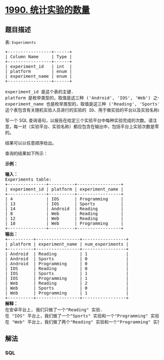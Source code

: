 # [1990. 统计实验的数量](https://leetcode.cn/problems/count-the-number-of-experiments)

## 题目描述

<p>表: <code>Experiments</code></p>

<pre>
+-----------------+------+
| Column Name     | Type |
+-----------------+------+
| experiment_id   | int  |
| platform        | enum |
| experiment_name | enum |
+-----------------+------+

experiment_id 是这个表的主键.
platform 是枚举类型的，取值是这三种 ('Android', 'IOS', 'Web') 之一.
experiment_name 也是枚举类型的，取值是这三种 ('Reading', 'Sports', 'Programming') 之一.
这个表包含有关随机实验人员进行的实验的 ID、用于做实验的平台以及实验名称的信息。
</pre>

<p>写一个 SQL 查询语句，以报告在给定三个实验平台中每种实验完成的次数。请注意，每一对（实验平台、实验名称）都应包含在输出中，包括平台上实验次数是零的。</p>

<p>结果可以以任意顺序给出。</p>

<p>查询的结果如下所示：</p>

<p><strong>示例：</strong></p>

<pre>
<strong>输入：</strong>
Experiments table:
+---------------+----------+-----------------+
| experiment_id | platform | experiment_name |
+---------------+----------+-----------------+
| 4             | IOS      | Programming     |
| 13            | IOS      | Sports          |
| 14            | Android  | Reading         |
| 8             | Web      | Reading         |
| 12            | Web      | Reading         |
| 18            | Web      | Programming     |
+---------------+----------+-----------------+
<strong>输出：</strong>
+----------+-----------------+-----------------+
| platform | experiment_name | num_experiments |
+----------+-----------------+-----------------+
| Android  | Reading         | 1               |
| Android  | Sports          | 0               |
| Android  | Programming     | 0               |
| IOS      | Reading         | 0               |
| IOS      | Sports          | 1               |
| IOS      | Programming     | 1               |
| Web      | Reading         | 2               |
| Web      | Sports          | 0               |
| Web      | Programming     | 1               |
+----------+-----------------+-----------------+
<strong>解释：</strong>
在安卓平台上, 我们只做了一个"Reading" 实验.
在 "IOS" 平台上，我们做了一个"Sports" 实验和一个"Programming" 实验.
在 "Web" 平台上，我们做了两个"Reading" 实验和一个"Programming" 实验.
</pre>

## 解法

### **SQL**

```sql

```
